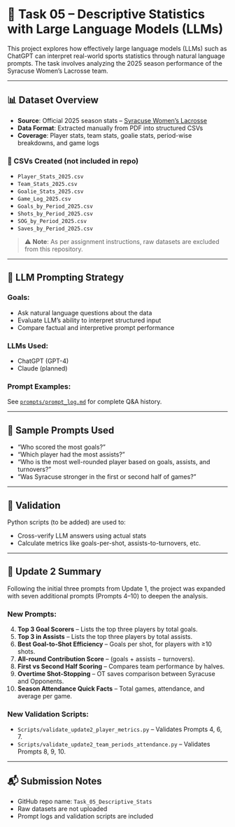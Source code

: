 # 🧠 Task 05 – Descriptive Statistics with Large Language Models (LLMs)

This project explores how effectively large language models (LLMs) such as ChatGPT can interpret real-world sports statistics through natural language prompts. The task involves analyzing the 2025 season performance of the Syracuse Women’s Lacrosse team.

---

## 📊 Dataset Overview

- **Source**: Official 2025 season stats – [Syracuse Women’s Lacrosse](https://cuse.com/sports/2013/1/16/WLAX_0116134638)
- **Data Format**: Extracted manually from PDF into structured CSVs
- **Coverage**: Player stats, team stats, goalie stats, period-wise breakdowns, and game logs

### 📁 CSVs Created (not included in repo)
- `Player_Stats_2025.csv`
- `Team_Stats_2025.csv`
- `Goalie_Stats_2025.csv`
- `Game_Log_2025.csv`
- `Goals_by_Period_2025.csv`
- `Shots_by_Period_2025.csv`
- `SOG_by_Period_2025.csv`
- `Saves_by_Period_2025.csv`

> ⚠️ **Note**: As per assignment instructions, raw datasets are excluded from this repository.

---

## 🧪 LLM Prompting Strategy

### Goals:
- Ask natural language questions about the data
- Evaluate LLM’s ability to interpret structured input
- Compare factual and interpretive prompt performance

### LLMs Used:
- ChatGPT (GPT-4)
- Claude (planned)

### Prompt Examples:
See [`prompts/prompt_log.md`](prompts/prompt_log.md) for complete Q&A history.

---

## 🧠 Sample Prompts Used

- “Who scored the most goals?”
- “Which player had the most assists?”
- “Who is the most well-rounded player based on goals, assists, and turnovers?”
- “Was Syracuse stronger in the first or second half of games?”

---

## 🧮 Validation

Python scripts (to be added) are used to:
- Cross-verify LLM answers using actual stats
- Calculate metrics like goals-per-shot, assists-to-turnovers, etc.

---

## 🔄 Update 2 Summary

Following the initial three prompts from Update 1, the project was expanded with seven additional prompts (Prompts 4–10) to deepen the analysis.

### New Prompts:
4. **Top 3 Goal Scorers** – Lists the top three players by total goals.  
5. **Top 3 in Assists** – Lists the top three players by total assists.  
6. **Best Goal-to-Shot Efficiency** – Goals per shot, for players with ≥10 shots.  
7. **All-round Contribution Score** – (goals + assists − turnovers).  
8. **First vs Second Half Scoring** – Compares team performance by halves.  
9. **Overtime Shot-Stopping** – OT saves comparison between Syracuse and Opponents.  
10. **Season Attendance Quick Facts** – Total games, attendance, and average per game.

### New Validation Scripts:
- `Scripts/validate_update2_player_metrics.py` – Validates Prompts 4, 6, 7.
- `Scripts/validate_update2_team_periods_attendance.py` – Validates Prompts 8, 9, 10.

---

## 📬 Submission Notes
- GitHub repo name: `Task_05_Descriptive_Stats`
- Raw datasets are not uploaded
- Prompt logs and validation scripts are included


